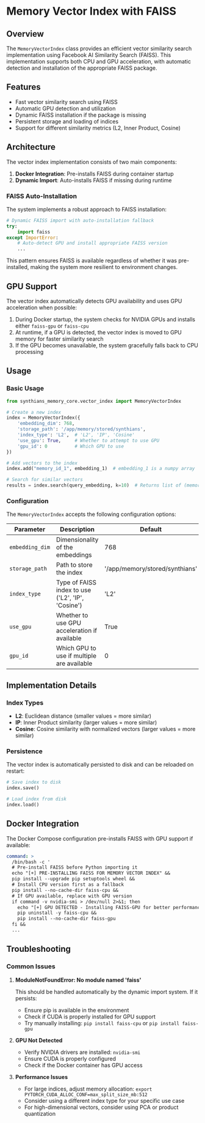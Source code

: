 # Memory Vector Index with FAISS

## Overview

The `MemoryVectorIndex` class provides an efficient vector similarity search implementation using Facebook AI Similarity Search (FAISS). This implementation supports both CPU and GPU acceleration, with automatic detection and installation of the appropriate FAISS package.

## Features

- Fast vector similarity search using FAISS
- Automatic GPU detection and utilization
- Dynamic FAISS installation if the package is missing
- Persistent storage and loading of indices
- Support for different similarity metrics (L2, Inner Product, Cosine)

## Architecture

The vector index implementation consists of two main components:

1. **Docker Integration**: Pre-installs FAISS during container startup
2. **Dynamic Import**: Auto-installs FAISS if missing during runtime

### FAISS Auto-Installation

The system implements a robust approach to FAISS installation:

```python
# Dynamic FAISS import with auto-installation fallback
try:
    import faiss
except ImportError:
    # Auto-detect GPU and install appropriate FAISS version
    ...
```

This pattern ensures FAISS is available regardless of whether it was pre-installed, making the system more resilient to environment changes.

## GPU Support

The vector index automatically detects GPU availability and uses GPU acceleration when possible:

1. During Docker startup, the system checks for NVIDIA GPUs and installs either `faiss-gpu` or `faiss-cpu`
2. At runtime, if a GPU is detected, the vector index is moved to GPU memory for faster similarity search
3. If the GPU becomes unavailable, the system gracefully falls back to CPU processing

## Usage

### Basic Usage

```python
from synthians_memory_core.vector_index import MemoryVectorIndex

# Create a new index
index = MemoryVectorIndex({
    'embedding_dim': 768,
    'storage_path': '/app/memory/stored/synthians',
    'index_type': 'L2',  # 'L2', 'IP', 'Cosine'
    'use_gpu': True,     # Whether to attempt to use GPU
    'gpu_id': 0          # Which GPU to use
})

# Add vectors to the index
index.add("memory_id_1", embedding_1)  # embedding_1 is a numpy array

# Search for similar vectors
results = index.search(query_embedding, k=10)  # Returns list of (memory_id, score) tuples
```

### Configuration

The `MemoryVectorIndex` accepts the following configuration options:

| Parameter | Description | Default |
|-----------|-------------|--------|
| `embedding_dim` | Dimensionality of the embeddings | 768 |
| `storage_path` | Path to store the index | '/app/memory/stored/synthians' |
| `index_type` | Type of FAISS index to use ('L2', 'IP', 'Cosine') | 'L2' |
| `use_gpu` | Whether to use GPU acceleration if available | True |
| `gpu_id` | Which GPU to use if multiple are available | 0 |

## Implementation Details

### Index Types

- **L2**: Euclidean distance (smaller values = more similar)
- **IP**: Inner Product similarity (larger values = more similar)
- **Cosine**: Cosine similarity with normalized vectors (larger values = more similar)

### Persistence

The vector index is automatically persisted to disk and can be reloaded on restart:

```python
# Save index to disk
index.save()

# Load index from disk
index.load()
```

## Docker Integration

The Docker Compose configuration pre-installs FAISS with GPU support if available:

```yaml
command: >
  /bin/bash -c '
  # Pre-install FAISS before Python importing it
  echo "[+] PRE-INSTALLING FAISS FOR MEMORY VECTOR INDEX" &&
  pip install --upgrade pip setuptools wheel &&
  # Install CPU version first as a fallback
  pip install --no-cache-dir faiss-cpu &&
  # If GPU available, replace with GPU version
  if command -v nvidia-smi > /dev/null 2>&1; then
    echo "[+] GPU DETECTED - Installing FAISS-GPU for better performance" &&
    pip uninstall -y faiss-cpu &&
    pip install --no-cache-dir faiss-gpu
  fi &&
  ...
```

## Troubleshooting

### Common Issues

1. **ModuleNotFoundError: No module named 'faiss'**
   
   This should be handled automatically by the dynamic import system. If it persists:
   - Ensure pip is available in the environment
   - Check if CUDA is properly installed for GPU support
   - Try manually installing: `pip install faiss-cpu` or `pip install faiss-gpu`

2. **GPU Not Detected**

   - Verify NVIDIA drivers are installed: `nvidia-smi`
   - Ensure CUDA is properly configured
   - Check if the Docker container has GPU access

3. **Performance Issues**

   - For large indices, adjust memory allocation: `export PYTORCH_CUDA_ALLOC_CONF=max_split_size_mb:512`
   - Consider using a different index type for your specific use case
   - For high-dimensional vectors, consider using PCA or product quantization
